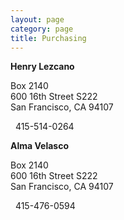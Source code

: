 ```yaml
---
layout: page
category: page
title: Purchasing
--- 
```


**Henry Lezcano**

Box 2140  
600 16th Street S222  
San Francisco, CA 94107  

<p><i class="icon-phone">&nbsp;</i> 415-514-0264</p>


**Alma Velasco**

Box 2140  
600 16th Street S222  
San Francisco, CA 94107  

<p><i class="icon-phone">&nbsp;</i> 415-476-0594</p>
